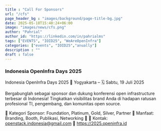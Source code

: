 ```yaml
---
title : "Call For Sponsors"
url: "/cfs"
page_header_bg : "images/background/page-title-bg.jpg"
date: 2025-05-18T15:40:24+06:00
image: "images/news/cfs.png"
author: "Pahrial"
author_id: "https://linkedin.com/in/pahrialms"
tags: ["EVENTS", "IOID25", "WeAreOpenInfra"]
categories: ["events", "IOID25","anually"]
description : ""
draft : false
---
```

### Indonesia OpenInfra Days 2025

Indonesia OpenInfra Days 2025
📍 Yogyakarta – 🗓 Sabtu, 19 Juli 2025

Bergabunglah sebagai sponsor dan dukung konferensi open infrastructure terbesar di Indonesia!
Tingkatkan visibilitas brand Anda di hadapan ratusan profesional TI, pengembang, dan komunitas open source.

🔹 Kategori Sponsor: Foundation, Platinum, Gold, Silver, Partner
🔹 Manfaat: Branding, Booth, Publikasi, Networking
🔹 📧 Kontak: openstack.indonesia@gmail.com
🔗 https://2025.openinfra.id
